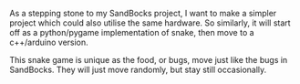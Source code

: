 As a stepping stone to my SandBocks project, I want to make a simpler project which could also utilise the same hardware. So similarly, it will start off as a python/pygame implementation of snake, then move to a c++/arduino version.

This snake game is unique as the food, or bugs, move just like the bugs in SandBocks. They will just move randomly, but stay still occasionally.

